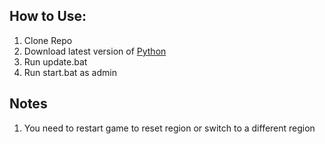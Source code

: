 ## How to Use:
1. Clone Repo
2. Download latest version of [Python](https://www.python.org/downloads/)
3. Run update.bat
6. Run start.bat as admin


## Notes
1. You need to restart game to reset region or switch to a different region
